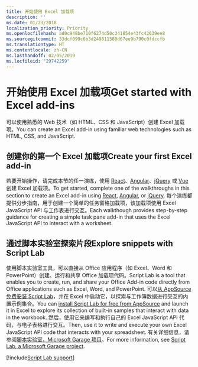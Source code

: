 ```yaml
---
title: 开始使用 Excel 加载项
description: ''
ms.date: 01/23/2018
localization_priority: Priority
ms.openlocfilehash: ad0c948be710f6274d50c341854e43fc42639ee8
ms.sourcegitcommit: 33dcf099c6b3d249811580d67ee9b790c0fdccfb
ms.translationtype: HT
ms.contentlocale: zh-CN
ms.lasthandoff: 02/05/2019
ms.locfileid: "29742259"
---
```

# <a name="get-started-with-excel-add-ins"></a><span data-ttu-id="45fd2-102">开始使用 Excel 加载项</span><span class="sxs-lookup"><span data-stu-id="45fd2-102">Get started with Excel add-ins</span></span>

<span data-ttu-id="45fd2-103">可以使用熟悉的 Web 技术（如 HTML、CSS 和 JavaScript）创建 Excel 加载项。</span><span class="sxs-lookup"><span data-stu-id="45fd2-103">You can create an Excel add-in using familiar web technologies such as HTML, CSS, and JavaScript.</span></span> 

## <a name="create-your-first-excel-add-in"></a><span data-ttu-id="45fd2-104">创建你的第一个 Excel 加载项</span><span class="sxs-lookup"><span data-stu-id="45fd2-104">Create your first Excel add-in</span></span>

<span data-ttu-id="45fd2-105">若要开始操作，请完成本节的任一演练，使用 [React](../quickstarts/excel-quickstart-react.md)、[Angular](../quickstarts/excel-quickstart-angular.md)、[jQuery](../quickstarts/excel-quickstart-jquery.md) 或 [Vue](../quickstarts/excel-quickstart-vue.md) 创建 Excel 加载项。</span><span class="sxs-lookup"><span data-stu-id="45fd2-105">To get started, complete one of the walkthroughs in this section to create an Excel add-in using [React](../quickstarts/excel-quickstart-react.md), [Angular](../quickstarts/excel-quickstart-angular.md), or [jQuery](../quickstarts/excel-quickstart-jquery.md).</span></span> <span data-ttu-id="45fd2-106">每个演练都提供分步指南，用于创建一个简单的任务窗格加载项，该加载项使用 Excel JavaScript API 与工作表进行交互。</span><span class="sxs-lookup"><span data-stu-id="45fd2-106">Each walkthough provides step-by-step guidance for creating a simple task pane add-in that uses the Excel JavaScript API to interact with a worksheet.</span></span> 

## <a name="explore-snippets-with-script-lab"></a><span data-ttu-id="45fd2-107">通过脚本实验室探索片段</span><span class="sxs-lookup"><span data-stu-id="45fd2-107">Explore snippets with Script Lab</span></span>

<span data-ttu-id="45fd2-108">使用脚本实验室工具，可以直接从 Office 应用程序（如 Excel、Word 和 PowerPoint）创建、运行和共享 Office 加载项代码。</span><span class="sxs-lookup"><span data-stu-id="45fd2-108">Script Lab is a tool that enables you to create, run, and share your Office Add-in code directly from Office applications such as Excel, Word, and PowerPoint.</span></span> <span data-ttu-id="45fd2-109">可以[从 AppSource 免费安装 Script Lab](https://appsource.microsoft.com/product/office/WA104380862?src=office&corrid=ed93ce54-3f2c-48ab-9df7-d9913f7b190b&omexanonuid=4a0102fb-b31a-4b9f-9bb0-39d4cc6b789d)，并在 Excel 中启动它，以探索与工作簿数据进行交互的内置示例集合。</span><span class="sxs-lookup"><span data-stu-id="45fd2-109">You can [install Script Lab for free from AppSource](https://appsource.microsoft.com/product/office/WA104380862?src=office&corrid=ed93ce54-3f2c-48ab-9df7-d9913f7b190b&omexanonuid=4a0102fb-b31a-4b9f-9bb0-39d4cc6b789d) and launch it in Excel to explore its collection of built-in samples that interact with data in the workbook.</span></span> <span data-ttu-id="45fd2-110">然后，使用它来编写和执行自己的 Excel JavaScript API 代码，与电子表格进行交互。</span><span class="sxs-lookup"><span data-stu-id="45fd2-110">Then, use it to write and execute your own Excel JavaScript API code that interacts with your spreadsheet.</span></span> <span data-ttu-id="45fd2-111">有关详细信息，请参阅[脚本实验室，Microsoft Garage 项目](https://github.com/OfficeDev/script-lab/blob/master/README.md)。</span><span class="sxs-lookup"><span data-stu-id="45fd2-111">For more information, see [Script Lab, a Microsoft Garage project](https://github.com/OfficeDev/script-lab/blob/master/README.md).</span></span>

[!include[Script Lab support](../includes/alert-script-lab-support.md)]
